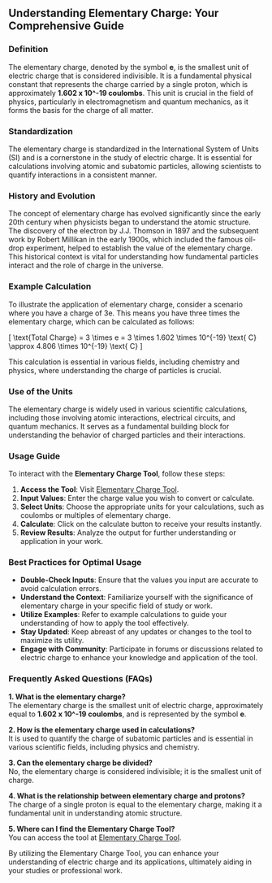 ## Understanding Elementary Charge: Your Comprehensive Guide

### Definition
The elementary charge, denoted by the symbol **e**, is the smallest unit of electric charge that is considered indivisible. It is a fundamental physical constant that represents the charge carried by a single proton, which is approximately **1.602 x 10^-19 coulombs**. This unit is crucial in the field of physics, particularly in electromagnetism and quantum mechanics, as it forms the basis for the charge of all matter.

### Standardization
The elementary charge is standardized in the International System of Units (SI) and is a cornerstone in the study of electric charge. It is essential for calculations involving atomic and subatomic particles, allowing scientists to quantify interactions in a consistent manner. 

### History and Evolution
The concept of elementary charge has evolved significantly since the early 20th century when physicists began to understand the atomic structure. The discovery of the electron by J.J. Thomson in 1897 and the subsequent work by Robert Millikan in the early 1900s, which included the famous oil-drop experiment, helped to establish the value of the elementary charge. This historical context is vital for understanding how fundamental particles interact and the role of charge in the universe.

### Example Calculation
To illustrate the application of elementary charge, consider a scenario where you have a charge of 3e. This means you have three times the elementary charge, which can be calculated as follows:

\[ 
\text{Total Charge} = 3 \times e = 3 \times 1.602 \times 10^{-19} \text{ C} \approx 4.806 \times 10^{-19} \text{ C} 
\]

This calculation is essential in various fields, including chemistry and physics, where understanding the charge of particles is crucial.

### Use of the Units
The elementary charge is widely used in various scientific calculations, including those involving atomic interactions, electrical circuits, and quantum mechanics. It serves as a fundamental building block for understanding the behavior of charged particles and their interactions.

### Usage Guide
To interact with the **Elementary Charge Tool**, follow these steps:

1. **Access the Tool**: Visit [Elementary Charge Tool](https://www.inayam.co/unit-converter/electric_charge).
2. **Input Values**: Enter the charge value you wish to convert or calculate.
3. **Select Units**: Choose the appropriate units for your calculations, such as coulombs or multiples of elementary charge.
4. **Calculate**: Click on the calculate button to receive your results instantly.
5. **Review Results**: Analyze the output for further understanding or application in your work.

### Best Practices for Optimal Usage
- **Double-Check Inputs**: Ensure that the values you input are accurate to avoid calculation errors.
- **Understand the Context**: Familiarize yourself with the significance of elementary charge in your specific field of study or work.
- **Utilize Examples**: Refer to example calculations to guide your understanding of how to apply the tool effectively.
- **Stay Updated**: Keep abreast of any updates or changes to the tool to maximize its utility.
- **Engage with Community**: Participate in forums or discussions related to electric charge to enhance your knowledge and application of the tool.

### Frequently Asked Questions (FAQs)

**1. What is the elementary charge?**  
The elementary charge is the smallest unit of electric charge, approximately equal to **1.602 x 10^-19 coulombs**, and is represented by the symbol **e**.

**2. How is the elementary charge used in calculations?**  
It is used to quantify the charge of subatomic particles and is essential in various scientific fields, including physics and chemistry.

**3. Can the elementary charge be divided?**  
No, the elementary charge is considered indivisible; it is the smallest unit of charge.

**4. What is the relationship between elementary charge and protons?**  
The charge of a single proton is equal to the elementary charge, making it a fundamental unit in understanding atomic structure.

**5. Where can I find the Elementary Charge Tool?**  
You can access the tool at [Elementary Charge Tool](https://www.inayam.co/unit-converter/electric_charge).

By utilizing the Elementary Charge Tool, you can enhance your understanding of electric charge and its applications, ultimately aiding in your studies or professional work.
